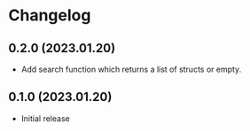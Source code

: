 # Changelog

## 0.2.0 (2023.01.20)

* Add search function which returns a list of structs or empty.

## 0.1.0 (2023.01.20)

* Initial release
